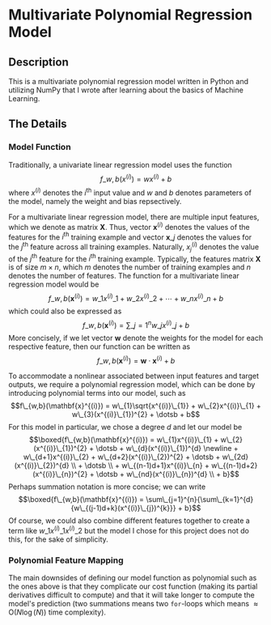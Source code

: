 # Multivariate Polynomial Regression Model

## Description

This is a multivariate polynomial regression model written in Python and utilizing NumPy that I wrote after learning about the basics of Machine Learning.

## The Details

### Model Function

Traditionally, a univariate linear regression model uses the function $$f\_{w,b}(x^{(i)}) = wx^{(i)} + b$$ where $x^{(i)}$ denotes the $i^{\text{th}}$ input value and $w$ and $b$ denotes parameters of the model, namely the weight and bias repsectively.

For a multivariate linear regression model, there are multiple input features, which we denote as matrix $\mathbf{X}$. Thus, vector $\mathbf{x}^{(i)}$ denotes the values of the features for the $i^{\text{th}}$ training example and vector $\mathbf{x}\_{j}$ denotes the values for the $j^{\text{th}}$ feature across all training examples. Naturally, $x^{(i)}_{j}$ denotes the value of the $j^{\text{th}}$ feature for the $i^{\text{th}}$ training example. Typically, the features matrix $\mathbf{X}$ is of size $m \times n$, which $m$ denotes the number of training examples and $n$ denotes the number of features. The function for a multivariate linear regression model would be $$f\_{w,b}(\mathbf{x}^{(i)}) = w\_{1}x^{(i)}\_{1} + w\_{2}x^{(i)}\_{2}+ \dotsb + w\_{n}x^{(i)}\_{n} + b$$ which could also be expressed as $$f\_{w,b}(\mathbf{x}^{(i)}) = \sum\_{j=1}^{n}{w\_{j}x^{(i)}\_{j}} + b$$ More concisely, if we let vector $\mathbf{w}$ denote the weights for the model for each respective feature, then our function can be written as $$f\_{w,b}(\mathbf{x}^{(i)}) = \mathbf{w} \cdot \mathbf{x}^{(i)} + b$$

To accommodate a nonlinear associated between input features and target outputs, we require a polynomial regression model, which can be done by introducing polynomial terms into our model, such as $$f\_{w,b}(\mathbf{x}^{(i)}) = w\_{1}\sqrt{x^{(i)}\_{1}} + w\_{2}x^{(i)}\_{1} + w\_{3}(x^{(i)}\_{1})^{2} + \dotsb + b$$ For this model in particular, we chose a degree $d$ and let our model be $$\boxed{f\_{w,b}(\mathbf{x}^{(i)}) = w\_{1}x^{(i)}\_{1} + w\_{2}(x^{(i)}\_{1})^{2} + \dotsb + w\_{d}(x^{(i)}\_{1})^{d} \newline + w\_{d+1}x^{(i)}\_{2} + w\_{d+2}(x^{(i)}\_{2})^{2} + \dotsb + w\_{2d}(x^{(i)}\_{2})^{d} \\ + \dotsb \\ + w\_{(n-1)d+1}x^{(i)}\_{n} + w\_{(n-1)d+2}(x^{(i)}\_{n})^{2} + \dotsb + w\_{nd}(x^{(i)}\_{n})^{d} \\ + b}$$ Perhaps summation notation is more concise; we can write $$\boxed{f\_{w,b}(\mathbf{x}^{(i)}) = \sum\_{j=1}^{n}{\sum\_{k=1}^{d}{w\_{(j-1)d+k}(x^{(i)}\_{j})^{k}}} + b}$$ Of course, we could also combine different features together to create a term like $w\_{1}x^{(i)}\_{1}x^{(i)}\_{2}$ but the model I chose for this project does not do this, for the sake of simplicity.

### Polynomial Feature Mapping

The main downsides of defining our model function as polynomial such as the ones above is that they complicate our cost function (making its partial derivatives difficult to compute) and that it will take longer to compute the model's prediction (two summations means two `for`-loops which means $\approx \text{O}(N\log(N))$ time complexity).
